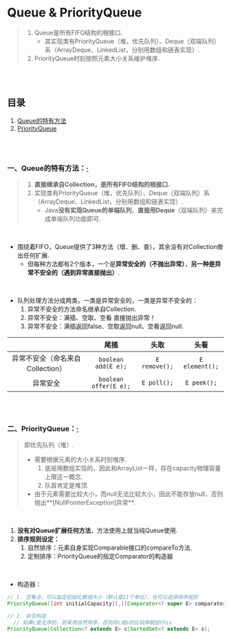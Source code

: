# Queue & PriorityQueue
> 1. Queue是所有FIFO结构的根接口.
>    - 其实现类有PriorityQueue（堆，优先队列）、Deque（双端队列）系（ArrayDeque、LinkedList，分别用数组和链表实现）.
> 2. PriorityQueue时刻按照元素大小关系维护堆序.

<br><br>

## 目录

1. [Queue的特有方法](#一queue的特有方法)
2. [PriorityQueue](#二priorityqueue)

<br><br>

### 一、Queue的特有方法：[·](#目录)
> 1. **直接继承自Collection，是所有FIFO结构的根接口.**
> 2. 实现类有PriorityQueue（堆，优先队列）、Deque（双端队列）系（ArrayDeque、LinkedList，分别用数组和链表实现）.
>    - Java**没有实现Queue的单端队列**，**直接用Deque**（双端队列）来完成单端队列功能即可.

<br>

- 围绕着FIFO，Queue提供了3种方法（增、删、查），其余没有对Collection做出任何扩展.
  - 但每种方法都有2个版本，一个是**异常安全的（不抛出异常）**，**另一种是异常不安全的（遇到异常直接抛出）**.

<br>

- 队列处理方法分成两类，一类是异常安全的，一类是异常不安全的：
   1. 异常不安全的方法命名继承自Collection.
   2. 异常不安全：满插、空取、空看 直接抛出异常！
   3. 异常不安全：满插返回false、空取返回null、空看返回null.

| | 尾插 | 头取 | 头看 |
| :---: | :---: | :---: | :---: |
| 异常不安全（命名来自Collection）| `boolean add(E e);` | `E remove();` | `E element();` |
| 异常安全 | `boolean offer(E e);` | `E poll();` | `E peek();` |

<br><br>

### 二、PriorityQueue：[·](#目录)
> 即优先队列（堆）.
>
> - 需要根据元素的大小关系时刻堆序.
>    1. 底层用数组实现的，因此和ArrayList一样，存在capacity物理容量上限这一概念.
>    2. 队首肯定是堆顶.
> - 由于元素需要比较大小，而null无法比较大小，因此不能存放null，否则抛出**[NullPointerException]异常**.

<br>

1. **没有对Queue扩展任何方法**，方法使用上就当纯Queue使用.
2. **排序规则设定：**
   1. 自然排序：元素自身实现Comparable接口的compareTo方法.
   2. 定制排序：PriorityQueue的指定Comparator的构造器

<br>

- 构造器：

```Java
// 1. 空集合，可以指定初始化数组大小（默认是11个单位），也可以选择排序规则
PriorityQueue([int initialCapacity][,][Comparator<? super E> comparator]);

// 2. 非空构造
  // 如果c是无序的，则采用自然排序，否则将c或s的比较体赋给this
PriorityQueue(Collection<? extends E> c|SortedSet<? extends E> s);
```
